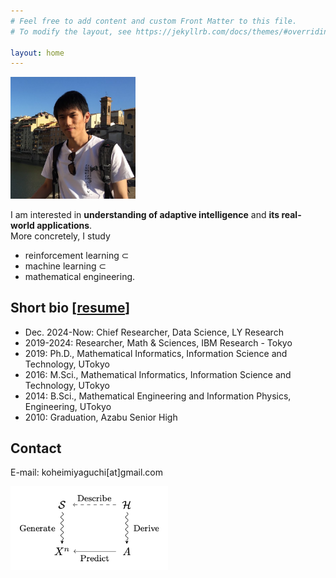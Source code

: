 ```yaml
---
# Feel free to add content and custom Front Matter to this file.
# To modify the layout, see https://jekyllrb.com/docs/themes/#overriding-theme-defaults

layout: home
---
```


<img src="/assets/my_picture.jpg" width="200px">

I am interested in **understanding of adaptive intelligence** and **its real-world applications**.  
More concretely, I study
* reinforcement learning ⊂
* machine learning ⊂
* mathematical engineering.

## Short bio [[resume](assets/resume.pdf)]

* Dec. 2024-Now: Chief Researcher, Data Science, LY Research
* 2019-2024: Researcher, Math & Sciences, IBM Research - Tokyo
* 2019: Ph.D., Mathematical Informatics, Information Science and Technology, UTokyo
* 2016: M.Sci., Mathematical Informatics, Information Science and Technology, UTokyo
* 2014: B.Sci., Mathematical Engineering and Information Physics, Engineering, UTokyo
* 2010: Graduation, Azabu Senior High


## Contact

E-mail: koheimiyaguchi[at]gmail.com

<!-- <img src="assets/Elements_of_Inductive_Inference.png"> -->
<img src="assets/Elements_of_Inductive_Inference.png" width="50%">
